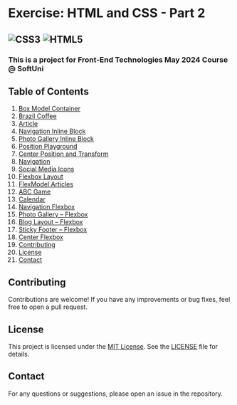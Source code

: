 # Exercise: HTML and CSS - Part 2

![CSS3](https://img.shields.io/badge/CSS3-1572B6?style=for-the-badge&logo=css3&logoColor=white)
![HTML5](https://img.shields.io/badge/HTML5-E34F26?style=for-the-badge&logo=html5&logoColor=white)
---
### This is a project for Front-End Technologies May 2024 Course @ SoftUni

## Table of Contents
1. [Box Model Container](#1-box-model-container)
2. [Brazil Coffee](#2-brazil-coffee)
3. [Article](#3-article)
4. [Navigation Inline Block](#4-navigation-inline-block)
5. [Photo Gallery Inline Block](#5-photo-gallery-inline-block)
6. [Position Playground](#6-position-playground)
7. [Center Position and Transform](#7-center-position-and-transform)
8. [Navigation](#8-navigation)
9. [Social Media Icons](#9-social-media-icons)
10. [Flexbox Layout](#10-flexbox-layout)
11. [FlexModel Articles](#11-flexmodel-articles)
12. [ABC Game](#12-abc-game)
13. [Calendar](#13-calendar)
14. [Navigation Flexbox](#14-navigation-flexbox)
15. [Photo Gallery – Flexbox](#15-photo-gallery-–-flexbox)
16. [Blog Layout – Flexbox](#16-blog-layout-–-flexbox)
17. [Sticky Footer – Flexbox](#17-sticky-footer-–-flexbox)
18. [Center Flexbox](#18-center-flexbox)
19. [Contributing](#Contributing)
20. [License](#License)
21. [Contact](#Contact)

## Contributing
Contributions are welcome! If you have any improvements or bug fixes, feel free to open a pull request.

## License
This project is licensed under the [MIT License](LICENSE). See the [LICENSE](LICENSE) file for details.

## Contact
For any questions or suggestions, please open an issue in the repository.
